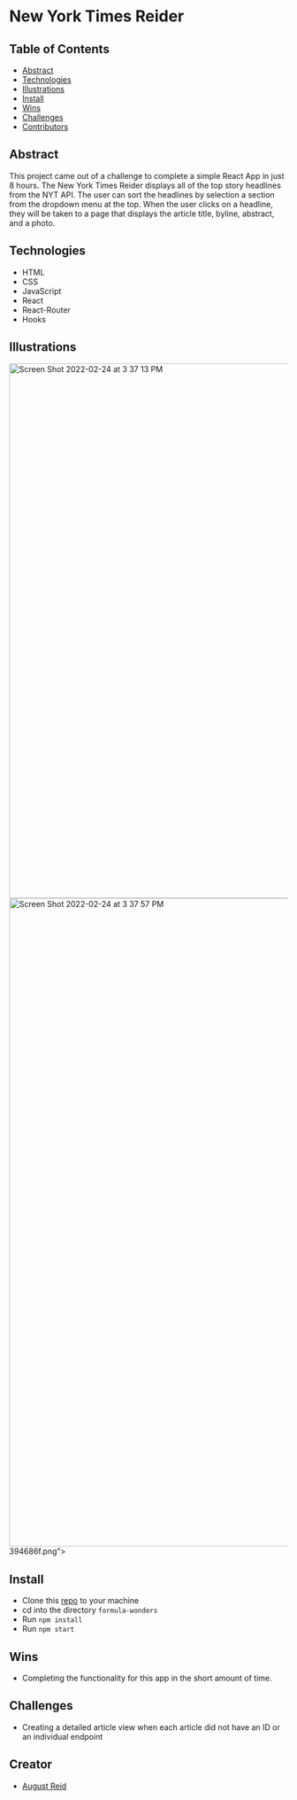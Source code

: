 # New York Times Reider

## Table of Contents
- [Abstract](#Abstract)
- [Technologies](#Technologies)
- [Illustrations](#Illustrations)
- [Install](#Install)
- [Wins](#Wins)
- [Challenges](#Challenges)
- [Contributors](#Contributors)

## Abstract
This project came out of a challenge to complete a simple React App in just 8 hours. The New York Times Reider displays all of the top story headlines from the NYT API. The user can sort the headlines by selection a section from the dropdown menu at the top.
When the user clicks on a headline, they will be taken to a page that displays the article title, byline, abstract, and a photo. 

## Technologies
-  HTML
-  CSS
-  JavaScript
-  React
-  React-Router
-  Hooks

## Illustrations
<img width="966" alt="Screen Shot 2022-02-24 at 3 37 13 PM" src="https://user-images.githubusercontent.com/87552193/155620061-7d267f74-36ea-4e35-a1ad-674a3a1f49ef.png">


<img width="1171" alt="Screen Shot 2022-02-24 at 3 37 57 PM" src="https://user-images.githubusercontent.com/87552193/155619306-1abee081-a45d-4ffd-b2bd-47ea131097f9.png">
394686f.png">

## Install

-  Clone this [repo](https://github.com/augustreid/nyt-reider) to your machine
-  cd into the directory `formula-wonders`
-  Run `npm install`
-  Run `npm start`

## Wins
- Completing the functionality for this app in the short amount of time.

## Challenges
- Creating a detailed article view when each article did not have an ID or an individual endpoint

## Creator
- [August Reid](https://github.com/augustreid)
